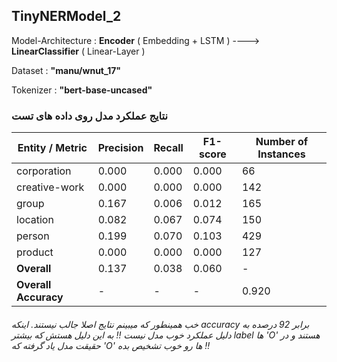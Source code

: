 ## TinyNERModel_2
Model-Architecture :  **Encoder** ( Embedding + LSTM )  ----> **LinearClassifier** ( Linear-Layer )

Dataset : __"manu/wnut_17"__

Tokenizer : **"bert-base-uncased"**

### نتایج عملکرد مدل روی داده های تست

| Entity / Metric      | Precision | Recall | F1-score | Number of Instances |
| -------------------- | --------- | ------ | -------- | ------------------- |
| corporation          | 0.000     | 0.000  | 0.000    | 66                  |
| creative-work        | 0.000     | 0.000  | 0.000    | 142                 |
| group                | 0.167     | 0.006  | 0.012    | 165                 |
| location             | 0.082     | 0.067  | 0.074    | 150                 |
| person               | 0.199     | 0.070  | 0.103    | 429                 |
| product              | 0.000     | 0.000  | 0.000    | 127                 |
| **Overall**          | 0.137     | 0.038  | 0.060    | -                   |
| **Overall Accuracy** | -         | -      | -        | 0.920               |


###### خب همینطور که میبینم نتایج اصلا جالب نیستند. اینکه  accuracy برابر 92 درصده به دلیل عملکرد خوب مدل نیست !! به این دلیل هستش که بیشتر label ها 'O' هستند و در حقیقت مدل یاد گرفته که 'O' ها رو خوب تشخیص بده !!
